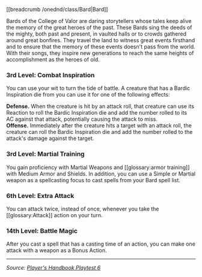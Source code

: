 [[breadcrumb /onednd/class/Bard|Bard]]

Bards of the College of Valor are daring storytellers whose tales keep alive the memory of the great heroes of the past. These Bards sing the deeds of the mighty, both past and present, in vaulted halls or to crowds gathered around great bonfires. They travel the land to witness great events firsthand and to ensure that the memory of these events doesn't pass from the world. With their songs, they inspire new generations to reach the same heights of accomplishment as the heroes of old.

### 3rd Level: Combat Inspiration

You can use your wit to turn the tide of battle. A creature that has a Bardic Inspiration die from you can use it for one of the following effects:

**Defense.** When the creature is hit by an attack roll, that creature can use its Reaction to roll the Bardic Inspiration die and add the number rolled to its AC against that attack, potentially causing the attack to miss.  
**Offense.** Immediately after the creature hits a target with an attack roll, the creature can roll the Bardic Inspiration die and add the number rolled to the attack's damage against the target.

### 3rd Level: Martial Training

You gain proficiency with Martial Weapons and [[glossary:armor training]] with Medium Armor and Shields. In addition, you can use a Simple or Martial weapon as a spellcasting focus to cast spells from your Bard spell list.

### 6th Level: Extra Attack

You can attack twice, instead of once, whenever you take the [[glossary:Attack]] action on your turn.

### 14th Level: Battle Magic

After you cast a spell that has a casting time of an action, you can make one attack with a weapon as a Bonus Action.

----

_Source: [Player's Handbook Playtest 6](https://www.dndbeyond.com/sources/ua/ph-playtest-6)_
